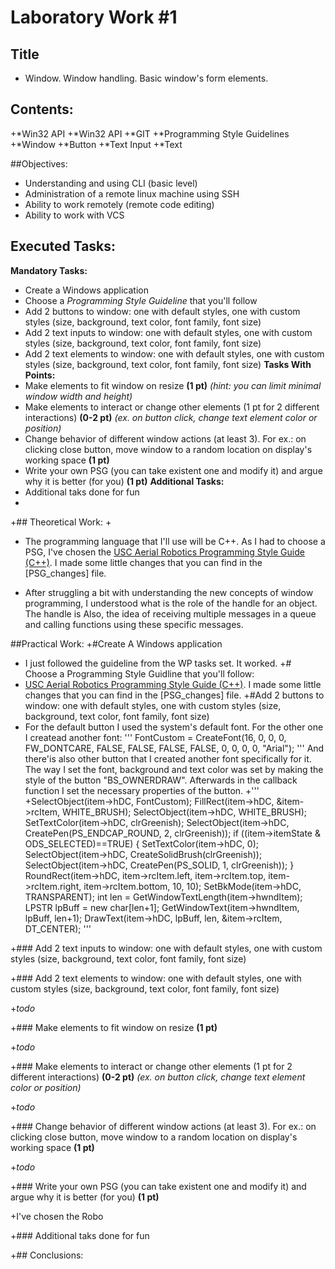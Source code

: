  
 # Laboratory Work #1
 ## Title
 +  Window. Window handling. Basic window's form elements.
 
 ## Contents:
 
 +*Win32 API
 +*Win32 API
 +*GIT
 +*Programming Style Guidelines
 +*Window
 +*Button
 +*Text Input
 +*Text
 
 ##Objectives:
 + Understanding and using CLI (basic level)
 + Administration of a remote linux machine using SSH
 + Ability to work remotely (remote code editing)
 + Ability to work with VCS
 
 ## Executed Tasks:
  **Mandatory Tasks:**
 +  Create a Windows application
 +  Choose a _Programming Style Guideline_ that you'll follow
 +   Add 2 buttons to window: one with default styles, one with custom styles (size, background, text color, font family, font size)
 +  Add 2 text inputs to window: one with default styles, one with custom styles (size, background, text color, font family, font size)
 +  Add 2 text elements to window: one with default styles, one with custom styles (size, background, text color, font family, font size)
  **Tasks With Points:**
 +  Make elements to fit window on resize **(1 pt)** _(hint: you can limit minimal window width and height)_
 +  Make elements to interact or change other elements (1 pt for 2 different interactions) **(0-2 pt)** _(ex. on button click, change text element color or position)_
 +  Change behavior of different window actions (at least 3). For ex.: on clicking close button, move window to a random location on display's working space **(1 pt)**
 +  Write your own PSG (you can take existent one and modify it) and argue why it is better (for you) **(1 pt)**
  **Additional Tasks:**
 + Additional taks done for fun
 +
 +## Theoretical Work:
 +
 + The programming language that I'll use will be C++. As I had to choose a PSG, I've chosen the [USC Aerial Robotics Programming Style Guide (C++)](https://github.com/uscrs-art/uscrs-art/wiki). I made some little changes that you can find in the [PSG_changes] file. 

 + After struggling a bit with understanding the new concepts of window programming, I understood what is the role of the handle for an object. The handle is Also, the idea of receiving multiple messages in a queue and calling functions using these specific messages.
 
 ##Practical Work:
 +#Create A Windows application
 + I just followed the guideline from the WP tasks set. It worked. 
 +# Choose a Programming Style Guidline that you'll follow:
 + [USC Aerial Robotics Programming Style Guide (C++)](https://github.com/uscrs-art/uscrs-art/wiki). I made some little changes that you can find in the [PSG_changes] file.
 +#Add 2 buttons to window: one with default styles, one with custom styles (size, background, text color, font family, font size)
 + For the default button I used the system's default font. For the other one I createad another font:
 '''
 FontCustom = CreateFont(16, 0, 0, 0, FW_DONTCARE, FALSE, FALSE, FALSE, FALSE,
                              0, 0, 0, 0, "Arial");
 '''
  And there'is also other button that I created another font specifically for it. The way I set the font, background and text color was set by making the style of the button "BS_OWNERDRAW". Afterwards in the callback function I set the necessary properties of the button.
 +'''
 +SelectObject(item->hDC, FontCustom);
     FillRect(item->hDC, &item->rcItem, WHITE_BRUSH);
     SelectObject(item->hDC, WHITE_BRUSH);
      SetTextColor(item->hDC, clrGreenish);
     SelectObject(item->hDC, CreatePen(PS_ENDCAP_ROUND, 2, clrGreenish));
      if ((item->itemState & ODS_SELECTED)==TRUE)
	    {
	      SetTextColor(item->hDC, 0);
	      SelectObject(item->hDC, CreateSolidBrush(clrGreenish));
	      SelectObject(item->hDC, CreatePen(PS_SOLID, 1, clrGreenish));
	     }
     RoundRect(item->hDC, item->rcItem.left, item->rcItem.top, item->rcItem.right,
                item->rcItem.bottom, 10, 10);
     SetBkMode(item->hDC, TRANSPARENT);
     int len = GetWindowTextLength(item->hwndItem);
      LPSTR lpBuff = new char[len+1];
      GetWindowText(item->hwndItem, lpBuff, len+1);
      DrawText(item->hDC, lpBuff, len, &item->rcItem, DT_CENTER);
 '''
 
 +### Add 2 text inputs to window: one with default styles, one with custom styles (size, background, text color, font family, font size)
 
 
 
 +### Add 2 text elements to window: one with default styles, one with custom styles (size, background, text color, font family, font size)
 
 +_todo_
 
 +### Make elements to fit window on resize **(1 pt)**
 
 +_todo_
 
 +### Make elements to interact or change other elements (1 pt for 2 different interactions) **(0-2 pt)** _(ex. on button click, change text element color or position)_

 +_todo_
 
 +### Change behavior of different window actions (at least 3). For ex.: on clicking close button, move window to a random location on display's working space **(1 pt)**
 
 +_todo_
 
 +### Write your own PSG (you can take existent one and modify it) and argue why it is better (for you) **(1 pt)**
 
 +I've chosen the Robo
 
 +### Additional taks done for fun
 
 
 +## Conclusions:
 
